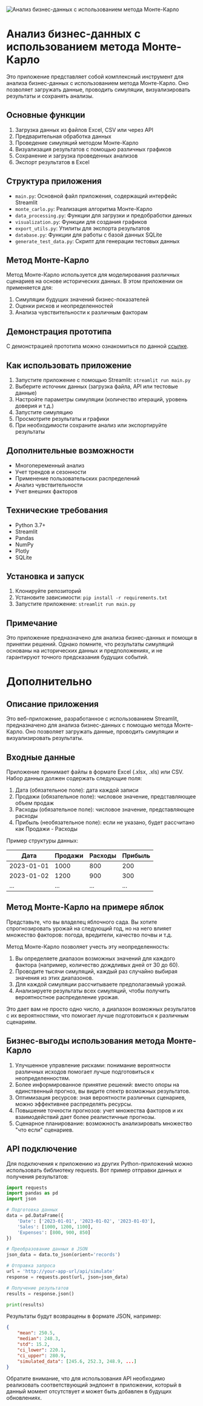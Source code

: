 ![Анализ бизнес-данных с использованием метода Монте-Карло](images/titul_montecarlo.webp)

# Анализ бизнес-данных с использованием метода Монте-Карло

Это приложение представляет собой комплексный инструмент для анализа бизнес-данных с использованием метода Монте-Карло. Оно позволяет загружать данные, проводить симуляции, визуализировать результаты и сохранять анализы.

## Основные функции

1. Загрузка данных из файлов Excel, CSV или через API
2. Предварительная обработка данных
3. Проведение симуляций методом Монте-Карло
4. Визуализация результатов с помощью различных графиков
5. Сохранение и загрузка проведенных анализов
6. Экспорт результатов в Excel

## Структура приложения

- `main.py`: Основной файл приложения, содержащий интерфейс Streamlit
- `monte_carlo.py`: Реализация алгоритма Монте-Карло
- `data_processing.py`: Функции для загрузки и предобработки данных
- `visualization.py`: Функции для создания графиков
- `export_utils.py`: Утилиты для экспорта результатов
- `database.py`: Функции для работы с базой данных SQLite
- `generate_test_data.py`: Скрипт для генерации тестовых данных

## Метод Монте-Карло

Метод Монте-Карло используется для моделирования различных сценариев на основе исторических данных. В этом приложении он применяется для:

1. Симуляции будущих значений бизнес-показателей
2. Оценки рисков и неопределенностей
3. Анализа чувствительности к различным факторам

## Демонстрация прототипа

С демонстрацией прототипа можно ознакомиться по данной [ссылке](https://montecarlosimulation-kxyz9lzzdqleuhjl7qm3gc.streamlit.app/).

## Как использовать приложение

1. Запустите приложение с помощью Streamlit: `streamlit run main.py`
2. Выберите источник данных (загрузка файла, API или тестовые данные)
3. Настройте параметры симуляции (количество итераций, уровень доверия и т.д.)
4. Запустите симуляцию
5. Просмотрите результаты и графики
6. При необходимости сохраните анализ или экспортируйте результаты

## Дополнительные возможности

- Многопеременный анализ
- Учет трендов и сезонности
- Применение пользовательских распределений
- Анализ чувствительности
- Учет внешних факторов

## Технические требования

- Python 3.7+
- Streamlit
- Pandas
- NumPy
- Plotly
- SQLite

## Установка и запуск

1. Клонируйте репозиторий
2. Установите зависимости: `pip install -r requirements.txt`
3. Запустите приложение: `streamlit run main.py`

## Примечание

Это приложение предназначено для анализа бизнес-данных и помощи в принятии решений. Однако помните, что результаты симуляций основаны на исторических данных и предположениях, и не гарантируют точного предсказания будущих событий.

# Дополнительно

## Описание приложения

Это веб-приложение, разработанное с использованием Streamlit, предназначено для анализа бизнес-данных с помощью метода Монте-Карло. Оно позволяет загружать данные, проводить симуляции и визуализировать результаты.

## Входные данные

Приложение принимает файлы в формате Excel (.xlsx, .xls) или CSV. Набор данных должен содержать следующие поля:

1. Дата (обязательное поле): дата каждой записи
2. Продажи (обязательное поле): числовое значение, представляющее объем продаж
3. Расходы (обязательное поле): числовое значение, представляющее расходы
4. Прибыль (необязательное поле): если не указано, будет рассчитано как Продажи - Расходы

Пример структуры данных:

| Дата       | Продажи | Расходы | Прибыль |
|------------|---------|---------|---------|
| 2023-01-01 | 1000    | 800     | 200     |
| 2023-01-02 | 1200    | 900     | 300     |
| ...        | ...     | ...     | ...     |

## Метод Монте-Карло на примере яблок

Представьте, что вы владелец яблочного сада. Вы хотите спрогнозировать урожай на следующий год, но на него влияет множество факторов: погода, вредители, качество почвы и т.д.

Метод Монте-Карло позволяет учесть эту неопределенность:

1. Вы определяете диапазон возможных значений для каждого фактора (например, количество дождливых дней от 30 до 60).
2. Проводите тысячи симуляций, каждый раз случайно выбирая значения из этих диапазонов.
3. Для каждой симуляции рассчитываете предполагаемый урожай.
4. Анализируете результаты всех симуляций, чтобы получить вероятностное распределение урожая.

Это дает вам не просто одно число, а диапазон возможных результатов с их вероятностями, что помогает лучше подготовиться к различным сценариям.

## Бизнес-выгоды использования метода Монте-Карло

1. Улучшенное управление рисками: понимание вероятности различных исходов помогает лучше подготовиться к неопределенностям.
2. Более информированное принятие решений: вместо опоры на единственный прогноз, вы видите спектр возможных результатов.
3. Оптимизация ресурсов: зная вероятности различных сценариев, можно эффективнее распределять ресурсы.
4. Повышение точности прогнозов: учет множества факторов и их взаимодействий дает более реалистичные прогнозы.
5. Сценарное планирование: возможность анализировать множество "что если" сценариев.

## API подключение

Для подключения к приложению из других Python-приложений можно использовать библиотеку requests. Вот пример отправки данных и получения результатов:

```python
import requests
import pandas as pd
import json

# Подготовка данных
data = pd.DataFrame({
    'Date': ['2023-01-01', '2023-01-02', '2023-01-03'],
    'Sales': [1000, 1200, 1100],
    'Expenses': [800, 900, 850]
})

# Преобразование данных в JSON
json_data = data.to_json(orient='records')

# Отправка запроса
url = 'http://your-app-url/api/simulate'
response = requests.post(url, json=json_data)

# Получение результатов
results = response.json()

print(results)
```

Результаты будут возвращены в формате JSON, например:

```json
{
    "mean": 250.5,
    "median": 248.3,
    "std": 15.2,
    "ci_lower": 220.1,
    "ci_upper": 280.9,
    "simulated_data": [245.6, 252.3, 248.9, ...]
}
```

Обратите внимание, что для использования API необходимо реализовать соответствующий эндпоинт в приложении, который в данный момент отсутствует и может быть добавлен в будущих обновлениях.
